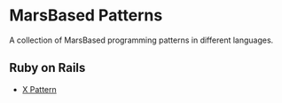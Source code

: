 # MarsBased Patterns

A collection of MarsBased programming patterns in different languages.

## Ruby on Rails

- [X Pattern](rails/x-pattern)
